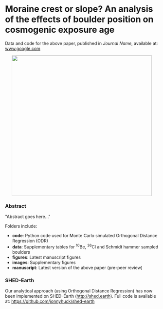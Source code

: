 # Moraine crest or slope? An analysis of the effects of boulder position on cosmogenic exposure age
Data and code for the above paper, published in *Journal Name*, available at: www.google.com

<p align="center">
	<img width = "460" src="images/github_logo.png"
</p>

### Abstract

"Abstract goes here..."

Folders include:

- **code**: Python code used for Monte Carlo simulated Orthogonal Distance Regression (ODR)
- **data**: Supplementary tables for <sup>10</sup>Be, <sup>36</sup>Cl and Schmidt hammer sampled boulders
- **figures**: Latest manuscript figures 
- **images**: Supplementary figures
- **manuscript**: Latest version of the above paper (pre-peer review)

### SHED-Earth

Our analytical approach (using Orthogonal Distance Regression) has now been implemented on SHED-Earth (http://shed.earth). Full code is available at: https://github.com/jonnyhuck/shed-earth
